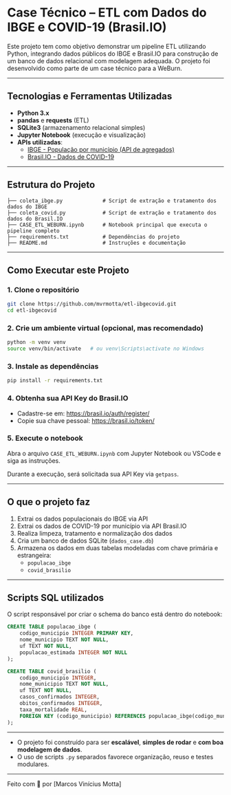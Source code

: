 # Case Técnico – ETL com Dados do IBGE e COVID-19 (Brasil.IO)

Este projeto tem como objetivo demonstrar um pipeline ETL utilizando Python, integrando dados públicos do IBGE e Brasil.IO para construção de um banco de dados relacional com modelagem adequada. O projeto foi desenvolvido como parte de um case técnico para a WeBurn.

---

## Tecnologias e Ferramentas Utilizadas

- **Python 3.x**
- **pandas** e **requests** (ETL)
- **SQLite3** (armazenamento relacional simples)
- **Jupyter Notebook** (execução e visualização)
- **APIs utilizadas**:
  - [IBGE - População por município (API de agregados)](https://servicodados.ibge.gov.br/api/docs/agregados)
  - [Brasil.IO - Dados de COVID-19](https://brasil.io/dataset/covid19/)

---

## Estrutura do Projeto

```
├── coleta_ibge.py             # Script de extração e tratamento dos dados do IBGE
├── coleta_covid.py            # Script de extração e tratamento dos dados do Brasil.IO
├── CASE_ETL_WEBURN.ipynb      # Notebook principal que executa o pipeline completo
├── requirements.txt           # Dependências do projeto
├── README.md                  # Instruções e documentação
```

---

##  Como Executar este Projeto

### 1. Clone o repositório

```bash
git clone https://github.com/mvrmotta/etl-ibgecovid.git
cd etl-ibgecovid
```

### 2. Crie um ambiente virtual (opcional, mas recomendado)

```bash
python -m venv venv
source venv/bin/activate   # ou venv\Scripts\activate no Windows
```

### 3. Instale as dependências

```bash
pip install -r requirements.txt
```

### 4. Obtenha sua API Key do Brasil.IO

- Cadastre-se em: https://brasil.io/auth/register/
- Copie sua chave pessoal: https://brasil.io/token/

### 5. Execute o notebook

Abra o arquivo `CASE_ETL_WEBURN.ipynb` com Jupyter Notebook ou VSCode e siga as instruções.

Durante a execução, será solicitada sua API Key via `getpass`.

---

## O que o projeto faz

1. Extrai os dados populacionais do IBGE via API
2. Extrai os dados de COVID-19 por município via API Brasil.IO
3. Realiza limpeza, tratamento e normalização dos dados
4. Cria um banco de dados SQLite (`dados_case.db`)
5. Armazena os dados em duas tabelas modeladas com chave primária e estrangeira:
   - `populacao_ibge`
   - `covid_brasilio`

---

## Scripts SQL utilizados

O script responsável por criar o schema do banco está dentro do notebook:

```sql
CREATE TABLE populacao_ibge (
    codigo_municipio INTEGER PRIMARY KEY,
    nome_municipio TEXT NOT NULL,
    uf TEXT NOT NULL,
    populacao_estimada INTEGER NOT NULL
);

CREATE TABLE covid_brasilio (
    codigo_municipio INTEGER,
    nome_municipio TEXT NOT NULL,
    uf TEXT NOT NULL,
    casos_confirmados INTEGER,
    obitos_confirmados INTEGER,
    taxa_mortalidade REAL,
    FOREIGN KEY (codigo_municipio) REFERENCES populacao_ibge(codigo_municipio)
);
```

---

- O projeto foi construído para ser **escalável**, **simples de rodar** e **com boa modelagem de dados**.
- O uso de scripts `.py` separados favorece organização, reuso e testes modulares.

---

Feito com 💙 por [Marcos Vinícius Motta]
